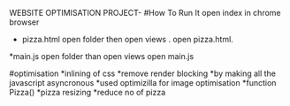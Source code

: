 WEBSITE OPTIMISATION PROJECT-
#How To Run It
open index in chrome browser

* pizza.html
open folder then open views .
open pizza.html.

*main.js
open folder than open views
open main.js

#optimisation
*inlining of css
*remove render blocking
*by making all the javascript asyncronous
*used optimizilla for image optimisation
*function Pizza()
*pizza resizing
*reduce no of pizza


